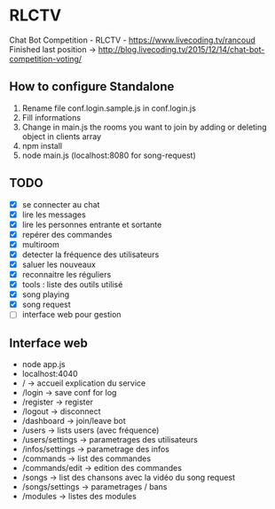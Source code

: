 # RLCTV
Chat Bot Competition - RLCTV - https://www.livecoding.tv/rancoud  
Finished last position -> http://blog.livecoding.tv/2015/12/14/chat-bot-competition-voting/  

## How to configure Standalone
1. Rename file conf.login.sample.js in conf.login.js  
2. Fill informations
3. Change in main.js the rooms you want to join by adding or deleting object in clients array
4. npm install
5. node main.js (localhost:8080 for song-request)

## TODO
- [x] se connecter au chat
- [x] lire les messages
- [x] lire les personnes entrante et sortante
- [x] repérer des commandes
- [x] multiroom
- [x] detecter la fréquence des utilisateurs
- [x] saluer les nouveaux
- [x] reconnaitre les réguliers
- [x] tools : liste des outils utilisé
- [x] song playing
- [x] song request
- [ ] interface web pour gestion

## Interface web
- node app.js
- localhost:4040
- / -> accueil explication du service
- /login -> save conf for log
- /register -> register
- /logout -> disconnect
- /dashboard -> join/leave bot
- /users -> lists users (avec fréquence)
- /users/settings -> parametrages des utilisateurs
- /infos/settings -> parametrage des infos
- /commands -> list des commandes
- /commands/edit -> edition des commandes
- /songs -> list des chansons avec la vidéo du song request
- /songs/settings -> parametrages / bans
- /modules -> listes des modules
